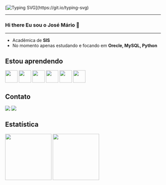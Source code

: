 <!--Title @JoséMario-->
[![Typing SVG](https://readme-typing-svg.herokuapp.com?font=Fira+Code&pause=1000&color=4F4F4F&random=false&width=435&lines=Ol%C3%A1%2C++sou+o+José+Mário.+;Seja+Bem+vindo(a)+ao+meu+GitHub!)](https://git.io/typing-svg)
<p align="center"></p> 
<!--<div align="center">
</div>-->
<hr>

### Hi there Eu sou o José Mário 👋

<hr>
<ul>
  <li>Acadêmica de <strong>SIS</strong></li>
  <li>No momento apenas estudando e focando em <strong>Orecle, MySQL, Python</strong></li>
</ul>

## Estou aprendendo

<img src="https://cdn.jsdelivr.net/gh/devicons/devicon@latest/icons/csharp/csharp-plain.svg" width="40" height="40"/> <img src="https://cdn.jsdelivr.net/gh/devicons/devicon@latest/icons/visualstudio/visualstudio-plain.svg" width="40" height="40"/> <img src="https://cdn.jsdelivr.net/gh/devicons/devicon@latest/icons/oracle/oracle-original.svg" width="40" height="40"/> <img src="https://cdn.jsdelivr.net/gh/devicons/devicon@latest/icons/python/python-original.svg" width="40" height="40"/> <img src="https://cdn.jsdelivr.net/gh/devicons/devicon@latest/icons/pycharm/pycharm-original.svg" width="40" height="40"/> <img src="https://cdn.jsdelivr.net/gh/devicons/devicon@latest/icons/mysql/mysql-original.svg" width="40" height="40"/>
          
## Contato

<div>
  <a href="https://www.linkedin.com/in/https://www.linkedin.com/in/jose-mario-b24435184/" target="_blank"><img src="https://img.shields.io/badge/-LinkedIn-%230077B5?style=for-the-badge&logo=linkedin&logoColor=white" target="_blank"></a> <a href = "mailto:jmariofernandes.1996@gmail.com"><img src="https://img.shields.io/badge/-Gmail-%23333?style=for-the-badge&logo=gmail&logoColor=white" target="_blank"></a>
</div>

## Estatística
<div>
<a href="https://github.com/José-M-rio26"> </a>
<img height="150em" src="https://github-readme-stats.vercel.app/api/top-langs/?username=JoseMario26&layout=compact&langs_count=7&theme=holi"/>
<img height="150em" src="https://github-readme-stats.vercel.app/api?username=JoseMario26&show_icons=true&theme=holi&include_all_commits=true&count_private=true"/
</div>
